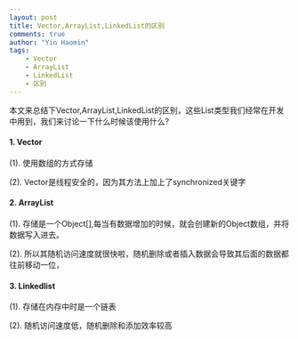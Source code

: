 ```yaml
---
layout: post
title: Vector,ArrayList,LinkedList的区别
comments: true
author: "Yin Haomin"
tags:
    - Vector
    - ArrayList
    - LinkedList
    - 区别
---
```


本文来总结下Vector,ArrayList,LinkedList的区别，这些List类型我们经常在开发中用到，我们来讨论一下什么时候该使用什么?

#### 1. Vector
(1). 使用数组的方式存储

(2). Vector是线程安全的，因为其方法上加上了synchronized关键字

#### 2. ArrayList
(1). 存储是一个Object[],每当有数据增加的时候，就会创建新的Object数组，并将数据写入进去。

(2). 所以其随机访问速度就很快啦，随机删除或者插入数据会导致其后面的数据都往前移动一位，

#### 3. Linkedlist
(1). 存储在内存中时是一个链表

(2). 随机访问速度低，随机删除和添加效率较高
